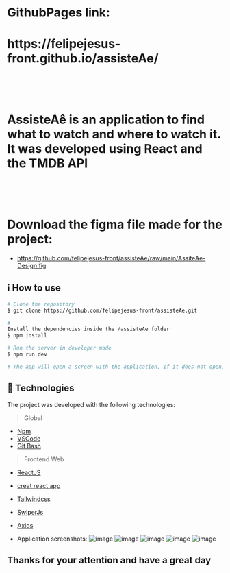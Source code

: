 # GithubPages link:
<h1>https://felipejesus-front.github.io/assisteAe/</h1>


<br>
<br><br>

# AssisteAê is an application to find what to watch and where to watch it. It was developed using React and the TMDB API

<br>
<br><br>

# Download the figma file made for the project:
- https://github.com/felipejesus-front/assisteAe/raw/main/AssiteAe-Design.fig

## ℹ️ How to use

```bash
# Clone the repository
$ git clone https://github.com/felipejesus-front/assisteAe.git
```

```bash
# 
Install the dependencies inside the /assisteAe folder
$ npm install

# Run the server in developer mode
$ npm run dev

# The app will open a screen with the application, If it does not open, copy the link generated in the terminal and paste it in your browser. With each saved modification, the application will restart
```


## 🚀 Technologies

The project was developed with the following technologies:

> Global

-   [Npm](https://www.npmjs.com/)
-   [VSCode](https://code.visualstudio.com)
-   [Git Bash](https://gitforwindows.org/)

> Frontend Web
-   [ReactJS](https://reactjs.org)
-   [creat react app](https://create-react-app.dev/)
-   [Tailwindcss](https://tailwindcss.com/)
-   [SwiperJs](https://swiperjs.com/)
-   [Axios](https://axios-http.com/ptbr/)

- Application screenshots:
![image](https://user-images.githubusercontent.com/61891985/208733589-6589d058-81a2-4bee-8030-cb2375130355.png)
![image](https://user-images.githubusercontent.com/61891985/208733641-0f26cf91-e285-4cc9-8e2f-772f32610561.png)
![image](https://user-images.githubusercontent.com/61891985/208733859-7aa7648c-a6e4-4b68-b7b9-2e9552cd2276.png)
![image](https://user-images.githubusercontent.com/61891985/208735131-7482d2e6-77ae-4c89-ab3e-c8e9b9e50b9d.png)
![image](https://user-images.githubusercontent.com/61891985/208735424-7dd2c403-4dcb-4cdc-a55a-104486ead504.png)





## Thanks for your attention and have a great day
